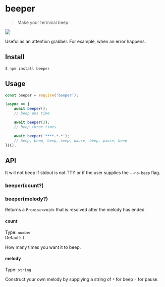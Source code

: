 # beeper

> Make your terminal beep

![](https://cloud.githubusercontent.com/assets/170270/5261236/f8471100-7a49-11e4-81af-96cd09a522d9.gif)

Useful as an attention grabber. For example, when an error happens.

## Install

```
$ npm install beeper
```

## Usage

```js
const beeper = require('beeper');

(async => {
	await beeper();
	// beep one time

	await beeper(3);
	// beep three times

	await beeper('****-*-*');
	// beep, beep, beep, beep, pause, beep, pause, beep
})();
```

## API

It will not beep if stdout is not TTY or if the user supplies the `--no-beep` flag.

### beeper(count?)
### beeper(melody?)

Returns a `Promise<void>` that is resolved after the melody has ended.

#### count

Type: `number`\
Default: `1`

How many times you want it to beep.

#### melody

Type: `string`

Construct your own melody by supplying a string of `*` for beep `-` for pause.
